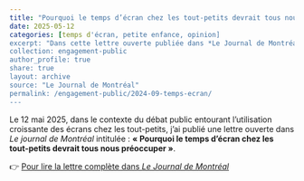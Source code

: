 ```yaml
---
title: "Pourquoi le temps d’écran chez les tout-petits devrait tous nous préoccuper"
date: 2025-05-12
categories: [temps d'écran, petite enfance, opinion]
excerpt: "Dans cette lettre ouverte publiée dans *Le Journal de Montréal*, je rappelle que le temps d’écran excessif chez les jeunes enfants n’est pas sans conséquences sur leur développement, notamment sur leur capacité à gérer leurs émotions."
collection: engagement-public
author_profile: true
share: true
layout: archive
source: "Le Journal de Montréal"
permalink: /engagement-public/2024-09-temps-ecran/
---
```

Le 12 mai 2025, dans le contexte du débat public entourant l’utilisation croissante des écrans chez les tout-petits, j’ai publié une lettre ouverte dans *Le journal de Montréal* intitulée : **« Pourquoi le temps d’écran chez les tout-petits devrait tous nous préoccuper »**.

👉 [Pour lire la lettre complète dans *Le Journal de Montréal*](https://www.journaldemontreal.com/2024/09/20/temps-decran-chez-les-tout-petits)